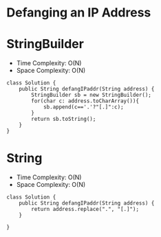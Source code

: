 # Defanging an IP Address

# StringBuilder

- Time Complexity: O(N)
- Space Complexity: O(N)

```
class Solution {
    public String defangIPaddr(String address) {
        StringBuilder sb = new StringBuilder();
        for(char c: address.toCharArray()){
            sb.append(c=='.'?"[.]":c);
        }
        return sb.toString();
    }
}
```

# String

- Time Complexity: O(N)
- Space Complexity: O(N)

```
class Solution {
    public String defangIPaddr(String address) {
        return address.replace(".", "[.]");
    }

}
```
